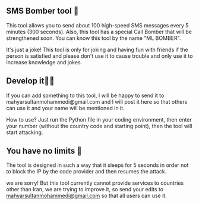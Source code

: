 <p>
   <h2>SMS Bomber tool 🎯 </h2>
  This tool allows you to send about 100 high-speed SMS messages every 5 minutes (300 seconds). Also, this tool has a special Call Bomber that will be strengthened soon. You can know this tool by the name "ML BOMBER".

 It's just a joke! This tool is only for joking and having fun with friends if the person is satisfied and please don't use it to cause trouble and only use it to increase knowledge and jokes.

<h2> Develop it👌🏼</h2> 
If you can add something to this tool, I will be happy to send it to mahyarsultanmohammedi@gmail.com and I will post it here so that others can use it and your name will be mentioned in it.

 How to use? Just run the Python file in your coding environment, then enter your number (without the country code and starting point), then the tool will start attacking.

 <h2>You have no limits 🧨</h2>
 The tool is designed in such a way that it sleeps for 5 seconds in order not to block the IP by the code provider and then resumes the attack.

 we are sorry!  But this tool currently cannot provide services to countries other than Iran, we are trying to improve it, so send your edits to mahyarsultanmohammedi@gmail.com so that all users can use it.
</p>
